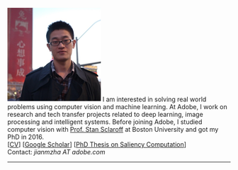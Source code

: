 ![](img/image002.png) <!-- .element width="100px" --> I am interested in solving real world problems using computer vision and machine learning. At Adobe, I work on research and tech transfer projects related to deep learning, image processing and intelligent systems. Before joining Adobe, I studied computer vision with [Prof. Stan Sclaroff](http://www.cs.bu.edu/~sclaroff/) at Boston University and got my PhD in 2016.  
[[CV](https://www.dropbox.com/s/cnfsykaoi2p4qa5/CV_JianmingZhang.pdf?dl=0)]  [[Google Scholar](https://scholar.google.com/citations?user=TkVHKDgAAAAJ&hl=en)]  [[PhD Thesis on Saliency Computation](https://www.dropbox.com/s/m9557mlql5e643h/thesis_final.pdf?dl=0)] <br> Contact: _jianmzha AT adobe.com_  

-------


